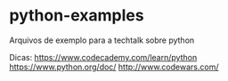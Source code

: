 # python-examples
Arquivos de exemplo para a techtalk sobre python

Dicas:
https://www.codecademy.com/learn/python
https://www.python.org/doc/
http://www.codewars.com/
